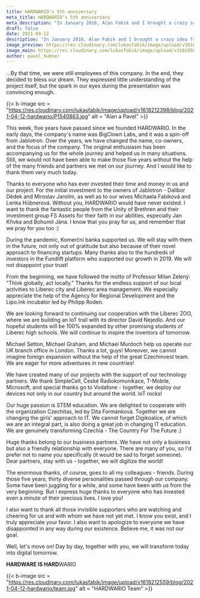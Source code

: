 ```yaml
---
title: HARDWARIO’s 5th anniversary
meta_title: HARDWARIO’s 5th anniversary
meta_description: "In January 2016, Alan Fabik and I brought a crazy idea from the CES exhibition in Las Vegas: the electronics kit for the Internet of Things. And we gave it an even more crazy name - BigClown. I remember the silent minute very well once our presentation to the owners of Jablotron was over..."
draft: false
date: 2021-04-12
description: "In January 2016, Alan Fabik and I brought a crazy idea from the CES exhibition in Las Vegas: the electronics kit for the Internet of Things. And we gave it an even more crazy name - BigClown. I remember the silent minute very well once our presentation to the owners of Jablotron was over..."
image_preview: https://res.cloudinary.com/lukasfabik/image/upload/v1618212559/blog/2021-04-12-hardwario/preview2.jpg
image_main: https://res.cloudinary.com/lukasfabik/image/upload/v1581950249/blog/wide_placeholder.jpg
author: pavel_hubner
---
```


...By that time, we were still employees of this company. In the end, they decided to bless our dream. They expressed little understanding of the project itself, but the spark in our eyes during the presentation was convincing enough.

{{< b-image src = "https://res.cloudinary.com/lukasfabik/image/upload/v1618212398/blog/2021-04-12-hardwario/P1540863.jpg" alt = "Alan a Pavel" >}}

This week, five years have passed since we founded HARDWARIO. In the early days, the company's name was BigClown Labs, and it was a spin-off from Jablotron. Over the years, we have changed the name, co-owners, and the focus of the company. The original enthusiasm has been accompanying us for the whole journey and helped us in many situations. Still, we would not have been able to make those five years without the help of the many friends and partners we met on our journey. And I would like to thank them very much today.

Thanks to everyone who has ever invested their time and money in us and our project. For the initial investment to the owners of Jablotron - Dalibor Dědek and Miroslav Jarolím, as well as to our wives Michaela Fabiková and Lenka Hübnerová. Without you, HARDWARIO would have never existed. I want to thank the fantastic people from the Unity of Brethren and their investment group FS Assets for their faith in our abilities, especially Jan Křivka and Bohumil Jána. I know that you pray for us, and remember that we pray for you too :)

During the pandemic, Komerční banka supported us. We will stay with them in the future, not only out of gratitude but also because of their novel approach to financing startups. Many thanks also to the hundreds of investors in the Fundlift platform who supported our growth in 2019. We will not disappoint your trust!

From the beginning, we have followed the motto of Professor Milan Zelený: "Think globally, act locally." Thanks for the endless support of our local activities to Liberec city and Liberec area management. We especially appreciate the help of the Agency for Regional Development and the Lipo.ink incubator led by Philipp Roden.

We are looking forward to continuing our cooperation with the Liberec ZOO, where we are building an IoT trail with its director David Nejedlo. And our hopeful students will be 100% expanded by other promising students of Liberec high schools. We will continue to inspire the inventors of tomorrow.

Michael Setton, Michael Graham, and Michael Murdoch help us operate our UK branch office in London. Thanks a lot, guys! Moreover, we cannot imagine foreign expansion without the help of the great Czechinvest team.  We are eager for more adventures in new countries!

We have created many of our projects with the support of our technology partners. We thank SimpleCell, České Radiokomunikace, T-Mobile, Microsoft, and special thanks go to Vodafone - together, we deploy our devices not only in our country but around the world. IoT rocks!

Our huge passion is STEM education. We are delighted to cooperate with the organization Czechitas, led by Dita Formánková. Together we are changing the girls' approach to IT. We cannot forget Digikoalice, of which we are an integral part, is also doing a great job in changing IT education. We are genuinely transforming Czechia - The Country For The Future :)

Huge thanks belong to our business partners. We have not only a business but also a friendly relationship with everyone. There are many of you, so I'd prefer not to name you specifically (it would be sad to forget someone). Dear partners, stay with us - together, we will digitize the world!

The enormous thanks, of course, goes to all my colleagues - friends. During those five years, thirty diverse personalities passed through our company. Some have been juggling for a while, and some have been with us from the very beginning. But I express huge thanks to everyone who has invested even a minute of their precious lives. I love you!

I also want to thank all those invisible supporters who are watching and cheering for us and with whom we have not yet met. I know you exist, and I truly appreciate your favor. I also want to apologize to everyone we have disappointed in any way during our existence. Believe me, it was not our goal.

Well, let's move on! Day by day, together with you, we will transform today into digital tomorrow.

**HARDWARE IS HARD**WARIO

{{< b-image src = "https://res.cloudinary.com/lukasfabik/image/upload/v1618212559/blog/2021-04-12-hardwario/team.jpg" alt = "HARDWARIO Team" >}}